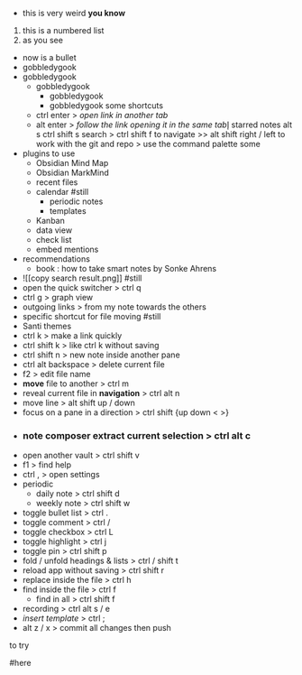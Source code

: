 
- this is very weird **you know**
1. this is a numbered list
2. as you see
- now is a bullet
- gobbledygook
- gobbledygook
	- gobbledygook
		- gobbledygook
		- gobbledygook
some shortcuts
	- ctrl enter > *open link in another tab*
	- alt enter > *follow the link opening it in the same tab*إ
starred notes
	alt s
	ctrl shift s
search > ctrl shift f
to navigate >> alt shift right / left
to work with the git and repo > use the command palette
some 
- plugins to use
	-  Obsidian Mind Map
	-  Obsidian MarkMind
	- recent files
	- calendar #still
		- periodic notes
		- templates
	- Kanban
	- data view
	- check list
	- embed mentions
- recommendations
	- book : how to take smart notes by Sonke Ahrens
- ![[copy search result.png]] #still 
- open the quick switcher > ctrl q
- ctrl g > graph view
- outgoing links > from my note towards the others
- specific shortcut for file moving #still 
- Santi themes
- ctrl k > make a link quickly
- ctrl shift k > like ctrl k without saving
- ctrl shift n > new note inside another pane
- ctrl alt backspace > delete current file
- f2 > edit file name
- **move** file to another > ctrl m
- reveal current file in **navigation** > ctrl alt n
- move line > alt shift up / down
- focus on a pane in a direction > ctrl shift {up down < >}
- ### note **composer** extract current selection > ctrl alt c
- open another vault > ctrl shift v
- f1 > find help
- ctrl , > open settings
- periodic 
	- daily note > ctrl shift d
	- weekly note > ctrl shift w
- toggle bullet list > ctrl .
- toggle comment > ctrl /
- toggle checkbox > ctrl L
- toggle highlight > ctrl j
- toggle pin > ctrl shift p
- fold / unfold headings & lists > ctrl / shift t
- reload app without saving > ctrl shift r
- replace inside the file > ctrl h
- find inside  the file > ctrl f
	- find in all > ctrl shift f
- recording > ctrl alt s / e
- *insert template* > ctrl ; 
- alt z / x > commit all changes then push

to try

#here
